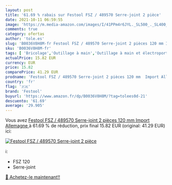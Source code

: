 ```yaml
---
layout: post
title: '61.69 % rabais sur Festool FSZ / 489570 Serre-joint 2 pièce'
date: 2021-10-11 06:59:55
image: 'https://m.media-amazon.com/images/I/41PPm4r6JYL._SL500_._SL400_.jpg'
comments: true
category: ofertas
author: 'tole.es'
slug: 'B0036V8H8M-fr Festool FSZ / 489570 Serre-joint 2 pièces 120 mm Import...'
sku: 'B0036V8H8M-fr'
tags: [ 'Bricolage','Outillage à main','Outillage à main et électroportatif','Serre-joints à barres','Serres-joints','festool', ]
actualPrice: 15.82 EUR
currency: EUR
price: 15.82
comparePrice: 41.29 EUR
prodname: 'Festool FSZ / 489570 Serre-joint 2 pièces 120 mm  Import Allemagne '
country: 'fr'
flag: '🇫🇷'
brand: 'Festool'
buyurl: 'https://www.amazon.fr/dp/B0036V8H8M/?tag=tolees0d-21'
descuento: '61.69'
average: '29.905'
---
```


Vous avez [Festool FSZ / 489570 Serre-joint 2 pièces 120 mm  Import Allemagne ](https://www.amazon.fr/dp/B0036V8H8M/?tag=tolees0d-21)  à  61.69 % de réduction, prix final  15.82 EUR (original: 41.29 EUR) ici:

[![Festool FSZ / 489570 Serre-joint 2 pièce](https://m.media-amazon.com/images/I/41PPm4r6JYL._SL500_._SL400_.jpg)](https://www.amazon.fr/dp/B0036V8H8M/?tag=tolees0d-21)

ℹ️:

- FSZ 120
- Serre-joint

[🛒 Achetez-le maintenant!!](https://www.amazon.fr/dp/B0036V8H8M/?tag=tolees0d-21)

